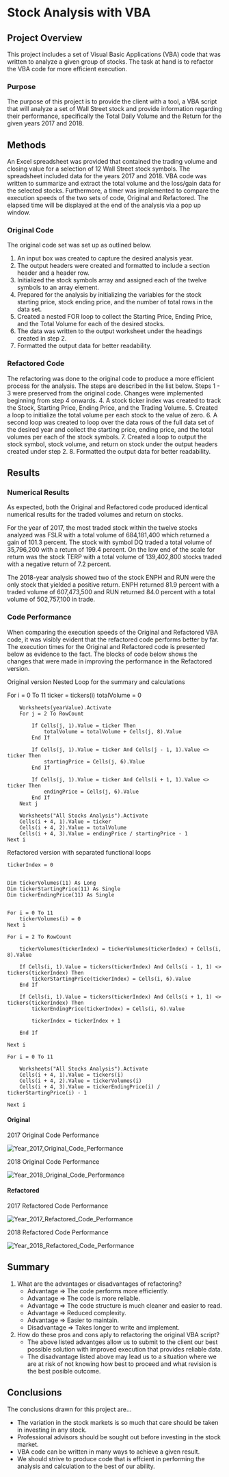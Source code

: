 # Stock Analysis with VBA

## Project Overview
This project includes a set of Visual Basic Applications (VBA) code that was written to analyze a given group of stocks. The task at hand is to refactor the VBA code for more efficient execution.

### Purpose
The purpose of this project is to provide the client with a tool, a VBA script that will analyze a set of Wall Street stock and provide information regarding their performance, specifically the Total Daily Volume and the Return for the given years 2017 and 2018.

## Methods
An Excel spreadsheet was provided that contained the trading volume and closing value for a selection of 12 Wall Street stock symbols. The spreadsheet included data for the years 2017 and 2018. VBA code was written to summarize and extract the total volume and the loss/gain data for the selected stocks. Furthermore, a timer was implemented to compare the execution speeds of the two sets of code, Original and Refactored. The elapsed time will be displayed at the end of the analysis via a pop up window.

### Original Code
The original code set was set up as outlined below.
1. An input box was created to capture the desired analysis year.
2. The output headers were created and formatted to include a section header and a header row.
3. Initialized the stock symbols array and assigned each of the twelve symbols to an array element.
4. Prepared for the analysis by initializing the variables for the stock starting price, stock ending price, and the number of total rows in the data set.
5. Created a nested FOR loop to collect the Starting Price, Ending Price, and the Total Volume for each of the desired stocks.
6. The data was written to the output worksheet under the headings created in step 2.
7. Formatted the output data for better readability. 

### Refactored Code
The refactoring was done to the original code to produce a more efficient process for the analysis.  The steps are described in the list below. Steps 1 - 3 were preserved from the original code. Changes were implemented beginning from step 4 onwards.
4. A stock ticker index was created to track the Stock, Starting Price, Ending Price, and the Trading Volume.
5. Created a loop to initialize the total volume per each stock to the value of zero.
6. A second loop was created to loop over the data rows of the full data set of the desired year and collect the starting price, ending price, and the total volumes per each of the stock symbols.
7. Created a loop to output the stock symbol, stock volume, and return on stock under the output headers created under step 2.
8. Formatted the output data for better readability.

## Results

### Numerical Results
As expected, both the Original and Refactored code produced identical numerical results for the traded volumes and return on stocks.

For the year of 2017, the most traded stock within the twelve stocks analyzed was FSLR with a total volume of 684,181,400 which returned a gain of 101.3 percent. The stock with symbol DQ traded a total volume of 35,796,200 with a return of 199.4 percent. On the low end of the scale for return was the stock TERP with a total volume of 139,402,800 stocks traded with a negative return of 7.2 percent.

The 2018-year analysis showed two of the stock ENPH and RUN were the only stock that yielded a positive return. ENPH returned 81.9 percent with a traded volume of 607,473,500 and RUN returned 84.0 percent with a total volume of 502,757,100 in trade.

### Code Performance
When comparing the execution speeds of the Original and Refactored VBA code, it was visibly evident that the refactored code performs better by far. The execution times for the Original and Refactored code is presented below as evidence to the fact. The blocks of code below shows the changes that were made in improving the performance in the Refactored version.

Original version Nested Loop for the summary and calculations

For i = 0 To 11
        ticker = tickers(i)
        totalVolume = 0
    
        Worksheets(yearValue).Activate
        For j = 2 To RowCount
    
            If Cells(j, 1).Value = ticker Then
                totalVolume = totalVolume + Cells(j, 8).Value
            End If
    
            If Cells(j, 1).Value = ticker And Cells(j - 1, 1).Value <> ticker Then
                startingPrice = Cells(j, 6).Value
            End If
    
            If Cells(j, 1).Value = ticker And Cells(i + 1, 1).Value <> ticker Then
                endingPrice = Cells(j, 6).Value
            End If
        Next j
    
        Worksheets("All Stocks Analysis").Activate
        Cells(i + 4, 1).Value = ticker
        Cells(i + 4, 2).Value = totalVolume
        Cells(i + 4, 3).Value = endingPrice / startingPrice - 1
    Next i

Refactored version with separated functional loops

    tickerIndex = 0

    
    Dim tickerVolumes(11) As Long
    Dim tickerStartingPrice(11) As Single
    Dim tickerEndingPrice(11) As Single
    
    
    For i = 0 To 11
        tickerVolumes(i) = 0
    Next i

    For i = 2 To RowCount
    
        tickerVolumes(tickerIndex) = tickerVolumes(tickerIndex) + Cells(i, 8).Value
        
        If Cells(i, 1).Value = tickers(tickerIndex) And Cells(i - 1, 1) <> tickers(tickerIndex) Then
            tickerStartingPrice(tickerIndex) = Cells(i, 6).Value
        End If

        If Cells(i, 1).Value = tickers(tickerIndex) And Cells(i + 1, 1) <> tickers(tickerIndex) Then
            tickerEndingPrice(tickerIndex) = Cells(i, 6).Value
            
            tickerIndex = tickerIndex + 1
            
        End If
    
    Next i
    
    For i = 0 To 11
        
        Worksheets("All Stocks Analysis").Activate
        Cells(i + 4, 1).Value = tickers(i)
        Cells(i + 4, 2).Value = tickerVolumes(i)
        Cells(i + 4, 3).Value = tickerEndingPrice(i) / tickerStartingPrice(i) - 1
        
    Next i

#### Original
2017 Original Code Performance

![Year_2017_Original_Code_Performance](Resources/Original_2017.PNG)

2018 Original Code Performance

![Year_2018_Original_Code_Performance](Resources/Original_2018.PNG)

#### Refactored
2017 Refactored Code Performance

![Year_2017_Refactored_Code_Performance](Resources/VBA_Challenge_2017.png)

2018 Refactored Code Performance

![Year_2018_Refactored_Code_Performance](Resources/VBA_Challenge_2018.png)

## Summary
1.  What are the advantages or disadvantages of refactoring?
    - Advantage => The code performs more efficiently.
    - Advantage => The code is more reliable.
    - Advantage => The code structure is much cleaner and easier to read.
    - Advantage => Reduced complexity.
    - Advantage => Easier to maintain.
    - Disadvantage => Takes longer to write and implement.
2. How do these pros and cons aply to refactoring the original VBA script?
    - The above listed advantges allow us to submit to the client our best possible solution with improved execution that provides reliable data.
    - The disadvantage listed above may lead us to a situation where we are at risk of not knowing how best to proceed and what revision is the best posible outcome.

## Conclusions
The conclusions drawn for this project are...
- The variation in the stock markets is so much that care should be taken in investing in any stock.
- Professional advisors should be sought out before investing in the stock market.
- VBA code can be written in many ways to achieve a given result.
- We should strive to produce code that is effcient in performing the analysis and calculation to the best of our ability.